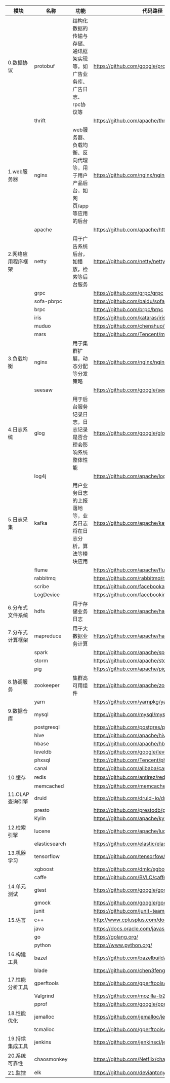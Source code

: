 
|模块|名称|功能|代码路径|
|----|----|----|----|
|0.数据协议|protobuf|结构化数据的传输与存储、通讯框架实现等，如广告业务库、广告日志、rpc协议等|https://github.com/google/protobuf|
||thrift||https://github.com/apache/thrift|
|1.web服务器|nginx|web服务器、负载均衡、反向代理等，用于用户产品后台，如网页/app等应用的后台|https://github.com/nginx/nginx|
||apache||https://github.com/apache/httpd|
|2.网络应用程序框架|netty|用于广告系统后台，如播放，检索等后台服务|https://github.com/netty/netty|
||grpc||https://github.com/grpc/grpc|
||sofa-pbrpc||https://github.com/baidu/sofa-pbrpc|
||brpc||https://github.com/brpc/brpc|
||iris||https://github.com/kataras/iris|
||muduo||https://github.com/chenshuo/muduo|
||mars||https://github.com/Tencent/mars|
|3.负载均衡|nginx|用于集群扩展，动态分配等分发策略|https://github.com/nginx/nginx|
||seesaw||https://github.com/google/seesaw|
|4.日志系统|glog|用于后台服务记录日志，日志记录是否合理会影响系统整体性能|https://github.com/google/glog|
||log4j||https://github.com/apache/log4j|
|5.日志采集|kafka|用户业务日志的上报落地等，业务日志将在日志分析，算法等模块应用|https://github.com/apache/kafka|
||flume||https://github.com/apache/flume|
||rabbitmq||https://github.com/rabbitmq/rabbitmq-server|
||scribe||https://github.com/facebookarchive/scribe|
||LogDevice||https://github.com/facebookincubator/LogDevice|
|6.分布式文件系统|hdfs|用于存储业务日志|https://github.com/apache/hadoop-hdfs|
|7.分布式计算框架|mapreduce|用于大数据业务计算|https://github.com/apache/hadoop-mapreduce|
||spark||https://github.com/apache/spark|
||storm||https://github.com/apache/storm|
||pig||https://github.com/apache/pig|
|8.协调服务|zookeeper|集群高可用组件|https://github.com/apache/zookeeper|
||yarn||https://github.com/yarnpkg/yarn|
|9.数据仓库|mysql||https://github.com/mysql/mysql-server|
||postgresql||https://github.com/postgres/postgres|
||hive||https://github.com/apache/hive|
||hbase|                                                              |https://github.com/apache/hbase|
||leveldb||https://github.com/google/leveldb|
||phxsql||https://github.com/Tencent/phxsql|
||canal||https://github.com/alibaba/canal|
|10.缓存|redis||https://github.com/antirez/redis|
||memcached||https://github.com/memcached/memcached|
|11.OLAP查询引擎|druid||https://github.com/druid-io/druid|
||presto||https://github.com/prestodb/presto|
||Kylin||https://github.com/apache/kylin|
|12.检索引擎|lucene||https://github.com/apache/lucene-solr|
||elasticsearch||https://github.com/elastic/elasticsearch|
|13.机器学习|tensorflow||https://github.com/tensorfow/tensorflow|
||xgboost||https://github.com/dmlc/xgboost|
||caffe||https://github.com/BVLC/caffe|
|14.单元测试|gtest||https://github.com/google/googletest|
||gmock||https://github.com/google/googlemock|
||junit||https://github.com/junit-team/junit5|
|15.语言|c++||http://www.cplusplus.com/doc/tutorial/|
||java||https://docs.oracle.com/javase/tutorial/|
||go||https://golang.org/|
||python||https://www.python.org/|
|16.构建工具|bazel||https://github.com/bazelbuild/bazel|
||blade||https://github.com/chen3feng/typhoon-blade|
|17.性能分析工具|gperftools||https://github.com/gperftools/gperftools|
||Valgrind||https://github.com/mozilla-b2g/valgrind|
||pprof||https://github.com/google/pprof|
|18.性能优化|jemalloc||https://github.com/jemalloc/jemalloc|
||tcmalloc||https://github.com/gperftools/gperftools|
|19.持续集成工具|jenkins||https://github.com/jenkinsci/jenkins|
|20.系统可靠性|chaosmonkey||https://github.com/Netflix/chaosmonkey|
|21.监控|elk||https://github.com/deviantony/docker-elk|
